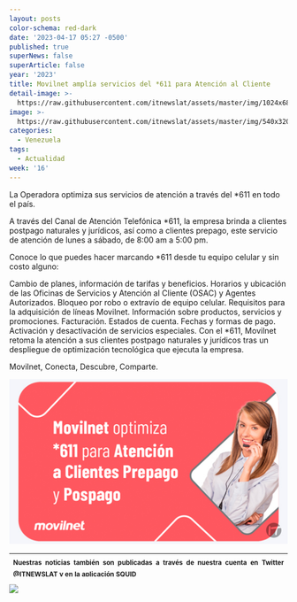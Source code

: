 ```yaml
---
layout: posts
color-schema: red-dark
date: '2023-04-17 05:27 -0500'
published: true
superNews: false
superArticle: false
year: '2023'
title: Movilnet amplía servicios del *611 para Atención al Cliente
detail-image: >-
  https://raw.githubusercontent.com/itnewslat/assets/master/img/1024x680/movistar-611-g.jpg
image: >-
  https://raw.githubusercontent.com/itnewslat/assets/master/img/540x320/movistar-611-p.jpg
categories:
  - Venezuela
tags:
  - Actualidad
week: '16'
---
```

La Operadora optimiza sus servicios de atención a través del *611 en todo el país.

A través del Canal de Atención Telefónica *611, la empresa brinda a clientes postpago naturales y jurídicos, así como a clientes prepago, este servicio de atención de lunes a sábado, de 8:00 am a 5:00 pm.

Conoce lo que puedes hacer marcando *611 desde tu equipo celular y sin costo alguno:

Cambio de planes, información de tarifas y beneficios.
Horarios y ubicación de las Oficinas de Servicios y Atención al Cliente (OSAC) y Agentes Autorizados.
Bloqueo por robo o extravío de equipo celular.
Requisitos para la adquisición de líneas Movilnet.
Información sobre productos, servicios y promociones.
Facturación.
Estados de cuenta.
Fechas y formas de pago.
Activación y desactivación de servicios especiales.
Con el *611, Movilnet retoma la atención a sus clientes postpago naturales y jurídicos tras un despliegue de optimización tecnológica que ejecuta la empresa.

Movilnet, Conecta, Descubre, Comparte.

![](https://raw.githubusercontent.com/itnewslat/assets/master/img/540x320/movistar-611-p.jpg)

<table style="height: 42px;" width="569">
<tbody>
<tr>
<td style="text-align: justify;"><sub><strong>Nuestras noticias también son publicadas a través de nuestra cuenta en Twitter <a href="https://twitter.com/itnewslat?lang=es">@ITNEWSLAT</a> y en la aplicación <a href="https://squidapp.co/en/">SQUID</a></strong></sub></td>
</tr>
</tbody>
</table>
<img src="https://tracker.metricool.com/c3po.jpg?hash=56f88a41e39ab42c063cc51676587a04"/>